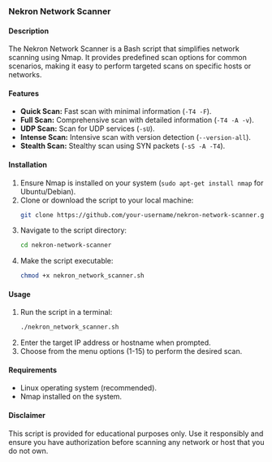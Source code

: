 ### Nekron Network Scanner

#### Description
The Nekron Network Scanner is a Bash script that simplifies network scanning using Nmap. It provides predefined scan options for common scenarios, making it easy to perform targeted scans on specific hosts or networks.

#### Features
- **Quick Scan:** Fast scan with minimal information (`-T4 -F`).
- **Full Scan:** Comprehensive scan with detailed information (`-T4 -A -v`).
- **UDP Scan:** Scan for UDP services (`-sU`).
- **Intense Scan:** Intensive scan with version detection (`--version-all`).
- **Stealth Scan:** Stealthy scan using SYN packets (`-sS -A -T4`).

#### Installation
1. Ensure Nmap is installed on your system (`sudo apt-get install nmap` for Ubuntu/Debian).
2. Clone or download the script to your local machine:
   ```bash
   git clone https://github.com/your-username/nekron-network-scanner.git
   ```
3. Navigate to the script directory:
   ```bash
   cd nekron-network-scanner
   ```
4. Make the script executable:
   ```bash
   chmod +x nekron_network_scanner.sh
   ```

#### Usage
1. Run the script in a terminal:
   ```bash
   ./nekron_network_scanner.sh
   ```
2. Enter the target IP address or hostname when prompted.
3. Choose from the menu options (1-15) to perform the desired scan.

#### Requirements
- Linux operating system (recommended).
- Nmap installed on the system.

#### Disclaimer
This script is provided for educational purposes only. Use it responsibly and ensure you have authorization before scanning any network or host that you do not own.
